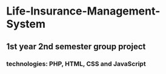 # Life-Insurance-Management-System
## 1st year 2nd semester group project
### technologies: PHP, HTML, CSS and JavaScript
